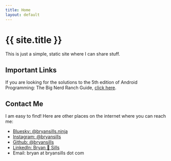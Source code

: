 ```yaml
---
title: Home
layout: default
---
```


# {{ site.title }}

This is just a simple, static site where I can share stuff.

## Important Links

If you are looking for the solutions to the 5th edition of Android Programming: The Big Nerd Ranch Guide, [click here](/android-book).

## Contact Me

I am easy to find! Here are other places on the internet where you can reach me:

- [Bluesky: @bryansills.ninja](https://bsky.app/profile/bryansills.ninja)
- [Instagram: @bryansills](https://www.instagram.com/bryansills/)
- [Github: @bryansills](https://www.github.com/bryansills)
- [LinkedIn: Bryan 🤖 Sills](https://www.linkedin.com/in/bryan%F0%9F%A4%96-sills-b6717a82)
- Email: bryan at bryansills dot com
